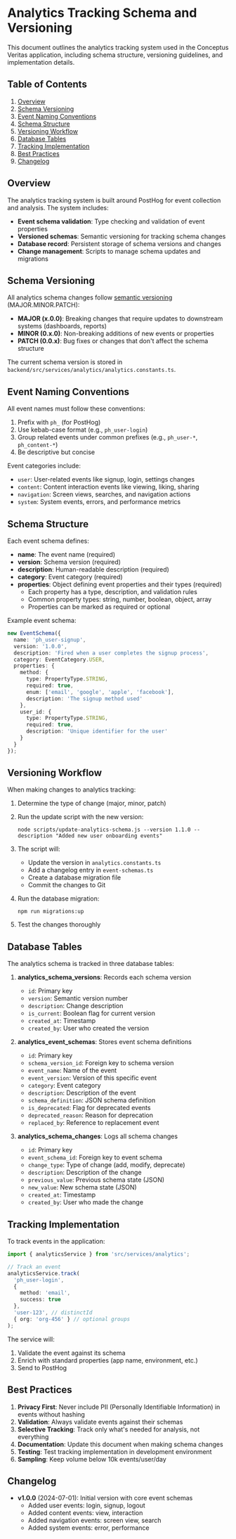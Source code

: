 # Analytics Tracking Schema and Versioning

This document outlines the analytics tracking system used in the Conceptus Veritas application, including schema structure, versioning guidelines, and implementation details.

## Table of Contents
1. [Overview](#overview)
2. [Schema Versioning](#schema-versioning)
3. [Event Naming Conventions](#event-naming-conventions)
4. [Schema Structure](#schema-structure)
5. [Versioning Workflow](#versioning-workflow)
6. [Database Tables](#database-tables)
7. [Tracking Implementation](#tracking-implementation)
8. [Best Practices](#best-practices)
9. [Changelog](#changelog)

## Overview

The analytics tracking system is built around PostHog for event collection and analysis. The system includes:

- **Event schema validation**: Type checking and validation of event properties
- **Versioned schemas**: Semantic versioning for tracking schema changes
- **Database record**: Persistent storage of schema versions and changes
- **Change management**: Scripts to manage schema updates and migrations

## Schema Versioning

All analytics schema changes follow [semantic versioning](https://semver.org/) (MAJOR.MINOR.PATCH):

- **MAJOR (x.0.0)**: Breaking changes that require updates to downstream systems (dashboards, reports)
- **MINOR (0.x.0)**: Non-breaking additions of new events or properties
- **PATCH (0.0.x)**: Bug fixes or changes that don't affect the schema structure

The current schema version is stored in `backend/src/services/analytics/analytics.constants.ts`.

## Event Naming Conventions

All event names must follow these conventions:

1. Prefix with `ph_` (for PostHog)
2. Use kebab-case format (e.g., `ph_user-login`)
3. Group related events under common prefixes (e.g., `ph_user-*`, `ph_content-*`)
4. Be descriptive but concise

Event categories include:
- `user`: User-related events like signup, login, settings changes
- `content`: Content interaction events like viewing, liking, sharing
- `navigation`: Screen views, searches, and navigation actions
- `system`: System events, errors, and performance metrics

## Schema Structure

Each event schema defines:

- **name**: The event name (required)
- **version**: Schema version (required)
- **description**: Human-readable description (required)
- **category**: Event category (required)
- **properties**: Object defining event properties and their types (required)
  - Each property has a type, description, and validation rules
  - Common property types: string, number, boolean, object, array
  - Properties can be marked as required or optional

Example event schema:

```typescript
new EventSchema({
  name: 'ph_user-signup',
  version: '1.0.0',
  description: 'Fired when a user completes the signup process',
  category: EventCategory.USER,
  properties: {
    method: {
      type: PropertyType.STRING,
      required: true,
      enum: ['email', 'google', 'apple', 'facebook'],
      description: 'The signup method used'
    },
    user_id: {
      type: PropertyType.STRING,
      required: true,
      description: 'Unique identifier for the user'
    }
  }
});
```

## Versioning Workflow

When making changes to analytics tracking:

1. Determine the type of change (major, minor, patch)
2. Run the update script with the new version:
   ```
   node scripts/update-analytics-schema.js --version 1.1.0 --description "Added new user onboarding events"
   ```
3. The script will:
   - Update the version in `analytics.constants.ts`
   - Add a changelog entry in `event-schemas.ts`
   - Create a database migration file
   - Commit the changes to Git

4. Run the database migration:
   ```
   npm run migrations:up
   ```

5. Test the changes thoroughly

## Database Tables

The analytics schema is tracked in three database tables:

1. **analytics_schema_versions**: Records each schema version
   - `id`: Primary key
   - `version`: Semantic version number
   - `description`: Change description
   - `is_current`: Boolean flag for current version
   - `created_at`: Timestamp
   - `created_by`: User who created the version

2. **analytics_event_schemas**: Stores event schema definitions
   - `id`: Primary key
   - `schema_version_id`: Foreign key to schema version
   - `event_name`: Name of the event
   - `event_version`: Version of this specific event
   - `category`: Event category
   - `description`: Description of the event
   - `schema_definition`: JSON schema definition
   - `is_deprecated`: Flag for deprecated events
   - `deprecated_reason`: Reason for deprecation
   - `replaced_by`: Reference to replacement event

3. **analytics_schema_changes**: Logs all schema changes
   - `id`: Primary key
   - `event_schema_id`: Foreign key to event schema
   - `change_type`: Type of change (add, modify, deprecate)
   - `description`: Description of the change
   - `previous_value`: Previous schema state (JSON)
   - `new_value`: New schema state (JSON)
   - `created_at`: Timestamp
   - `created_by`: User who made the change

## Tracking Implementation

To track events in the application:

```typescript
import { analyticsService } from 'src/services/analytics';

// Track an event
analyticsService.track(
  'ph_user-login',
  { 
    method: 'email',
    success: true
  },
  'user-123', // distinctId
  { org: 'org-456' } // optional groups
);
```

The service will:
1. Validate the event against its schema
2. Enrich with standard properties (app name, environment, etc.)
3. Send to PostHog

## Best Practices

1. **Privacy First**: Never include PII (Personally Identifiable Information) in events without hashing
2. **Validation**: Always validate events against their schemas
3. **Selective Tracking**: Track only what's needed for analysis, not everything
4. **Documentation**: Update this document when making schema changes
5. **Testing**: Test tracking implementation in development environment
6. **Sampling**: Keep volume below 10k events/user/day

## Changelog

- **v1.0.0** (2024-07-01): Initial version with core event schemas
  - Added user events: login, signup, logout
  - Added content events: view, interaction
  - Added navigation events: screen view, search
  - Added system events: error, performance 